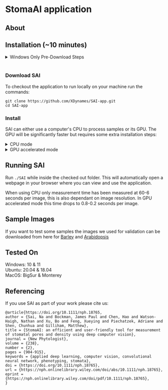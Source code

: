 # StomaAI application
## About


## Installation (~10 minutes)
<details>
    <summary> Windows Only Pre-Download Steps </summary>

Open command prompt as administrator and run `wsl --install` to enable Windows subsytem for linux. After this completes windows will need to restart.
Visit the Microsoft Store and install Ubuntu 20.04 LTS. Once the store has downloaded the application launch Ubuntu 20.04 LTS from the start menu.
The first time you run the Ubuntu app it will need sometime to setup and ask you to create a username and password to use in the application.
Install the required pre-requisite packages by running the following commands:
```
sudo apt update
sudo apt install python3-pip
```
To ensure the python packages installed are accessible from the command line run:
```
echo -e "\nexport PATH=/home/$USER/.local/bin:\$PATH" >> ~/.bashrc
exec bash
```
</details>
<br/>

### Download SAI
To checkout the application to run locally on your machine run the commands:
```
git clone https://github.com/XDynames/SAI-app.git
cd SAI-app
```

### Install
SAI can either use a computer's CPU to process samples or its GPU. The GPU will be significantly faster but requires some extra installation steps:

<details>
    <summary>CPU mode</summary>
<details>
	<summary>MacOS</summary>

Ensure you have [Homebrew](https://brew.sh/) setup and install the following packages

	brew install geos gdal libjpeg
If you have a Macbook that uses an Apple Silicone based CPU run

	pip3 install --pre torch torchvision torchaudio --extra-index-url https://download.pytorch.org/whl/nightly/cpu

</details>
<details>
	<summary>Windows and Linux</summary>

Ensure you have libgeos installed:

	sudo apt install libgeos-dev

</details>

Once the operation system specific steps are completed run:

	bash setup.sh

</details>

<details>
    <summary>GPU accelerated mode</summary>

Install the appropriate versions of [Pytorch](https://pytorch.org/get-started/locally/) and [Detectron2](https://detectron2.readthedocs.io/en/latest/tutorials/install.html) to suit your GPU.
Run `bash setup_gpu.sh` to install the remaining dependencies.
</details>

## Running SAI
Run `./SAI` while inside the checked out folder. This will automatically open a webpage in your browser where you can view and use the application.

When using CPU only measurement time has been measured at 60-6 seconds per image, this is also dependant on image resolution.
In GPU accelerated mode this time drops to 0.8-0.2 seconds per image.

## Sample Images
If you want to test some samples the images we used for validation can be downloaded from here for [Barley](https://adelaide.figshare.com/ndownloader/files/44323397) and [Arabidopsis](https://adelaide.figshare.com/ndownloader/files/44323391)

## Tested On
Windows: 10 & 11  
Ubuntu: 20.04 & 18.04  
MacOS: BigSur & Monterey  

## Referencing
If you use SAI as part of your work please cite us:
```
@article{https://doi.org/10.1111/nph.18765,
author = {Sai, Na and Bockman, James Paul and Chen, Hao and Watson-Haigh, Nathan and Xu, Bo and Feng, Xueying and Piechatzek, Adriane and Shen, Chunhua and Gilliham, Matthew},
title = {StomaAI: an efficient and user-friendly tool for measurement of stomatal pores and density using deep computer vision},
journal = {New Phytologist},
volume = {238},
number = {2},
pages = {904-915},
keywords = {applied deep learning, computer vision, convolutional neural network, phenotyping, stomata},
doi = {https://doi.org/10.1111/nph.18765},
url = {https://nph.onlinelibrary.wiley.com/doi/abs/10.1111/nph.18765},
eprint = {https://nph.onlinelibrary.wiley.com/doi/pdf/10.1111/nph.18765},
}
```


